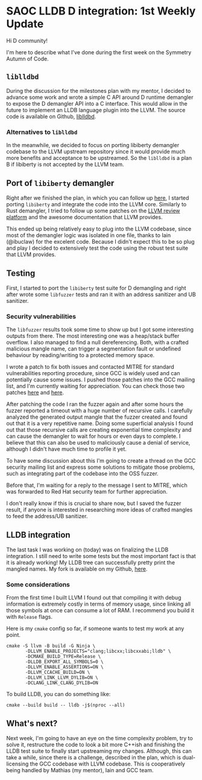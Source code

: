 # SAOC LLDB D integration: 1st Weekly Update

Hi D community!

I'm here to describe what I've done during the first week on the Symmetry
Autumn of Code.

## `liblldbd`

During the discussion for the milestones plan with my mentor, I decided to
advance some work and wrote a simple C API around D runtime demangler to expose
the D demangler API into a C interface. This would allow in the future to
implement an LLDB language plugin into the LLVM. The source code is available
on Github,
[liblldbd](https://github.com/ljmf00/liblldbd).

### Alternatives to `liblldbd`

In the meanwhile, we decided to focus on porting libiberty demangler codebase
to the LLVM upstream repository since it would provide much more benefits and
acceptance to be upstreamed. So the `liblldbd` is a plan B if libiberty is not
accepted by the LLVM team.

## Port of `libiberty` demangler

Right after we finished the plan, in which you can follow up
[here](https://pad.riseup.net/p/r.05c919765a66f89368a3fc28c98432db), I started
porting `libiberty` and integrate the code into the LLVM core. Similarly to
Rust demangler, I tried to follow up some patches on the [LLVM review
platform](https://reviews.llvm.org/) and the awesome documentation that LLVM
provides.

This ended up being relatively easy to plug into the LLVM codebase, since most
of the demangler logic was isolated in one file, thanks to Iain (@ibuclaw) for
the excelent code. Because I didn't expect this to be so plug and play I
decided to extensively test the code using the robust test suite that LLVM
provides.

## Testing

First, I started to port the `libiberty` test suite for D demangling and right
after wrote some `libfuzzer` tests and ran it with an address sanitizer and UB
sanitizer.

### Security vulnerabilities

The `libfuzzer` results took some time to show up but I got some interesting
outputs from there. The most interesting one was a heap/stack buffer overflow.
I also managed to find a null dereferencing.  Both, with a crafted malicious
mangle name, can trigger a segmentation fault or undefined behaviour by
reading/writing to a protected memory space.

I wrote a patch to fix both issues and contacted MITRE for standard
vulnerabilities reporting procedure, since GCC is widely used and can
potentially cause some issues. I pushed those patches into the GCC mailing
list, and I'm currently waiting for appreciation. You can check those two
patches
[here](https://gcc.gnu.org/pipermail/gcc-patches/2021-September/579985.html)
and
[here](https://gcc.gnu.org/pipermail/gcc-patches/2021-September/579987.html).

After patching the code I ran the fuzzer again and after some hours the fuzzer
reported a timeout with a huge number of recursive calls. I carefully analyzed
the generated output mangle that the fuzzer created and found out that it is a
very repetitive name. Doing some superficial analysis I found out that those
recursive calls are creating exponential time complexity and can cause the
demangler to wait for hours or even days to complete. I believe that this can
also be used to maliciously cause a denial of service, although I didn't have
much time to profile it yet.

To have some discussion about this I'm going to create a thread on the GCC
security mailing list and express some solutions to mitigate those problems,
such as integrating part of the codebase into the OSS fuzzer.

Before that, I'm waiting for a reply to the message I sent to MITRE, which was
forwarded to Red Hat security team for further appreciation.

I don't really know if this is crucial to share now, but I saved the fuzzer
result, if anyone is interested in researching more ideas of crafted mangles to
feed the address/UB sanitizer.

## LLDB integration

The last task I was working on (today) was on finalizing the LLDB integration.
I still need to write some tests but the most important fact is that it is
already working! My LLDB tree can successfully pretty print the mangled names.
My fork is available on my Github,
[here](https://github.com/ljmf00/llvm-project/tree/add-d-demangler).

### Some considerations

From the first time I built LLVM I found out that compiling it with debug
information is extremely costly in terms of memory usage, since linking all
those symbols at once can consume a lot of RAM. I recommend you build it with
`Release` flags.

Here is my `cmake` config so far, if someone wants to test my work at any
point.
```
cmake -S llvm -B build -G Ninja \
       -DLLVM_ENABLE_PROJECTS="clang;libcxx;libcxxabi;lldb" \
       -DCMAKE_BUILD_TYPE=Release \
       -DLLDB_EXPORT_ALL_SYMBOLS=0 \
       -DLLVM_ENABLE_ASSERTIONS=ON \
       -DLLVM_CCACHE_BUILD=ON \
       -DLLVM_LINK_LLVM_DYLIB=ON \
       -DCLANG_LINK_CLANG_DYLIB=ON
```

To build LLDB, you can do something like:

```
cmake --build build -- lldb -j$(nproc --all)
```

## What's next?

Next week, I'm going to have an eye on the time complexity problem, try to
solve it, restructure the code to look a bit more C++ish and finishing the LLDB
test suite to finally start upstreaming my changes.  Although, this can take a
while, since there is a challenge, described in the plan, which is
dual-licensing the GCC codebase with LLVM codebase. This is cooperatively being
handled by Mathias (my mentor), Iain and GCC team.
